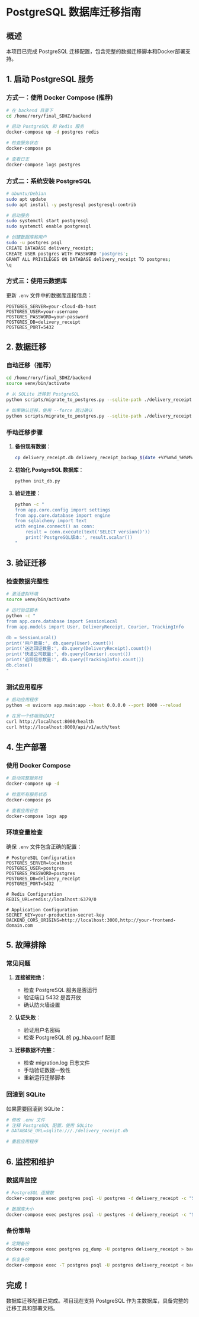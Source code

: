# PostgreSQL 数据库迁移指南

## 概述

本项目已完成 PostgreSQL 迁移配置，包含完整的数据迁移脚本和Docker部署支持。

## 1. 启动 PostgreSQL 服务

### 方式一：使用 Docker Compose (推荐)

```bash
# 在 backend 目录下
cd /home/rory/final_SDHZ/backend

# 启动 PostgreSQL 和 Redis 服务
docker-compose up -d postgres redis

# 检查服务状态
docker-compose ps

# 查看日志
docker-compose logs postgres
```

### 方式二：系统安装 PostgreSQL

```bash
# Ubuntu/Debian
sudo apt update
sudo apt install -y postgresql postgresql-contrib

# 启动服务
sudo systemctl start postgresql
sudo systemctl enable postgresql

# 创建数据库和用户
sudo -u postgres psql
CREATE DATABASE delivery_receipt;
CREATE USER postgres WITH PASSWORD 'postgres';
GRANT ALL PRIVILEGES ON DATABASE delivery_receipt TO postgres;
\q
```

### 方式三：使用云数据库

更新 `.env` 文件中的数据库连接信息：

```env
POSTGRES_SERVER=your-cloud-db-host
POSTGRES_USER=your-username
POSTGRES_PASSWORD=your-password
POSTGRES_DB=delivery_receipt
POSTGRES_PORT=5432
```

## 2. 数据迁移

### 自动迁移（推荐）

```bash
cd /home/rory/final_SDHZ/backend
source venv/bin/activate

# 从 SQLite 迁移到 PostgreSQL
python scripts/migrate_to_postgres.py --sqlite-path ./delivery_receipt.db

# 如果确认迁移，使用 --force 跳过确认
python scripts/migrate_to_postgres.py --sqlite-path ./delivery_receipt.db --force
```

### 手动迁移步骤

1. **备份现有数据**：
   ```bash
   cp delivery_receipt.db delivery_receipt_backup_$(date +%Y%m%d_%H%M%S).db
   ```

2. **初始化 PostgreSQL 数据库**：
   ```bash
   python init_db.py
   ```

3. **验证连接**：
   ```bash
   python -c "
   from app.core.config import settings
   from app.core.database import engine
   from sqlalchemy import text
   with engine.connect() as conn:
       result = conn.execute(text('SELECT version()'))
       print('PostgreSQL版本:', result.scalar())
   "
   ```

## 3. 验证迁移

### 检查数据完整性

```bash
# 激活虚拟环境
source venv/bin/activate

# 运行验证脚本
python -c "
from app.core.database import SessionLocal
from app.models import User, DeliveryReceipt, Courier, TrackingInfo

db = SessionLocal()
print('用户数量:', db.query(User).count())
print('送达回证数量:', db.query(DeliveryReceipt).count())
print('快递公司数量:', db.query(Courier).count())
print('追踪信息数量:', db.query(TrackingInfo).count())
db.close()
"
```

### 测试应用程序

```bash
# 启动应用程序
python -m uvicorn app.main:app --host 0.0.0.0 --port 8000 --reload

# 在另一个终端测试API
curl http://localhost:8000/health
curl http://localhost:8000/api/v1/auth/test
```

## 4. 生产部署

### 使用 Docker Compose

```bash
# 启动完整服务栈
docker-compose up -d

# 检查所有服务状态
docker-compose ps

# 查看应用日志
docker-compose logs app
```

### 环境变量检查

确保 `.env` 文件包含正确的配置：

```env
# PostgreSQL Configuration
POSTGRES_SERVER=localhost
POSTGRES_USER=postgres
POSTGRES_PASSWORD=postgres
POSTGRES_DB=delivery_receipt
POSTGRES_PORT=5432

# Redis Configuration
REDIS_URL=redis://localhost:6379/0

# Application Configuration
SECRET_KEY=your-production-secret-key
BACKEND_CORS_ORIGINS=http://localhost:3000,http://your-frontend-domain.com
```

## 5. 故障排除

### 常见问题

1. **连接被拒绝**：
   - 检查 PostgreSQL 服务是否运行
   - 验证端口 5432 是否开放
   - 确认防火墙设置

2. **认证失败**：
   - 验证用户名密码
   - 检查 PostgreSQL 的 pg_hba.conf 配置

3. **迁移数据不完整**：
   - 检查 migration.log 日志文件
   - 手动验证数据一致性
   - 重新运行迁移脚本

### 回滚到 SQLite

如果需要回滚到 SQLite：

```bash
# 修改 .env 文件
# 注释 PostgreSQL 配置，使用 SQLite
# DATABASE_URL=sqlite:///./delivery_receipt.db

# 重启应用程序
```

## 6. 监控和维护

### 数据库监控

```bash
# PostgreSQL 连接数
docker-compose exec postgres psql -U postgres -d delivery_receipt -c "SELECT count(*) FROM pg_stat_activity;"

# 数据库大小
docker-compose exec postgres psql -U postgres -d delivery_receipt -c "SELECT pg_size_pretty(pg_database_size('delivery_receipt'));"
```

### 备份策略

```bash
# 定期备份
docker-compose exec postgres pg_dump -U postgres delivery_receipt > backup_$(date +%Y%m%d).sql

# 恢复备份
docker-compose exec -T postgres psql -U postgres delivery_receipt < backup_20240101.sql
```

## 完成！

数据库迁移配置已完成。项目现在支持 PostgreSQL 作为主数据库，具备完整的迁移工具和部署文档。